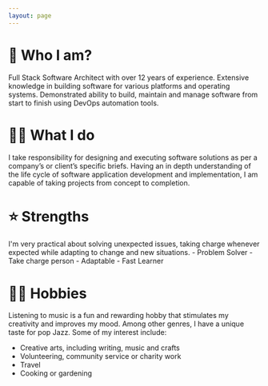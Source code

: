 ```yaml
---
layout: page
---
```


<div class="post">
  <div class="card">
    <h1 class="card__title article_title">🤔 Who I am?</h1>
    <div class="article__content">
      <p>
        Full Stack Software Architect with over 12 years of experience. Extensive knowledge in building software for various platforms and operating systems. Demonstrated ability to build, maintain and manage software from start to finish using DevOps automation tools.
      </p>
    </div>
  </div>
  <div class="card">
    <h1 class="card__title article_title">🧑‍💻 What I do</h1>
    <div class="article__content">
      <p>
        I take responsibility for designing and executing software solutions as per a company’s or client’s specific briefs.
        Having an in depth understanding of the life cycle of software application development and implementation, I am capable of taking projects from concept to completion.
      </p>
    </div>
  </div>
  <div class="card">
    <h1 class="card__title article_title">⭐️ Strengths</h1>
    <div class="article__content">
      <p>
        I'm very practical about solving unexpected issues, taking charge whenever expected while adapting to change and new situations.
        - Problem Solver
        - Take charge person 
        - Adaptable
        - Fast Learner
      </p>
    </div>
  </div>
  <div class="card">
    <h1 class="card__title article_title">🧘‍♂️ Hobbies</h1>
    <div class="article__content">
      <p>
        Listening to music is a fun and rewarding hobby that stimulates my creativity and improves my mood. Among other genres, I have a unique taste for pop Jazz. Some of my interest include:
      </p>
      <ul>
        <li>
          Creative arts, including writing, music and crafts
        </li>
        <li>
          Volunteering, community service or charity work
        </li>
        <li>
          Travel
        </li>
        <li>
          Cooking or gardening
        </li>
      </ul>
    </div>
  </div>
</div>
